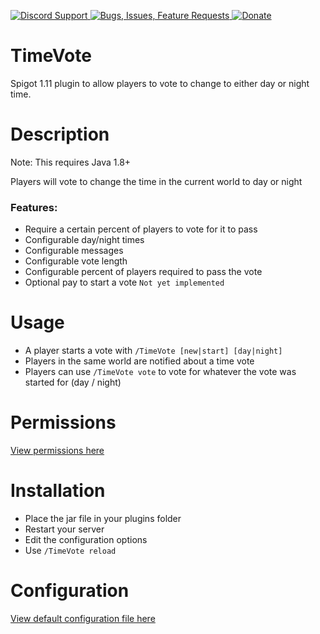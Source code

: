 [ ![Discord Support](https://www.mediafire.com/convkey/1f30/84f194magcxff186g.jpg) ](https://discord.gg/p5DAvc6)
[ ![Bugs, Issues, Feature Requests](https://www.mediafire.com/convkey/3860/99n15b2cbgvnp416g.jpg) ](../../issues)
[ ![Donate](https://www.mediafire.com/convkey/3ac7/eurlt0tntrc95zh6g.jpg) ](https://www.paypal.com/cgi-bin/webscr?cmd=_s-xclick&hosted_button_id=THXHQ5287TBA8)


# TimeVote

Spigot 1.11 plugin to allow players to vote to change to either day or night time.

# Description
Note: This requires Java 1.8+

Players will vote to change the time in the current world to day or night

### Features:
- Require a certain percent of players to vote for it to pass
- Configurable day/night times
- Configurable messages
- Configurable vote length
- Configurable percent of players required to pass the vote
- Optional pay to start a vote `Not yet implemented`

# Usage

- A player starts a vote with `/TimeVote [new|start] [day|night]`
- Players in the same world are notified about a time vote
- Players can use `/TimeVote vote` to vote for whatever the vote was started for (day / night)

# Permissions
[View permissions here](../../blob/master/src/plugin.yml)

# Installation

- Place the jar file in your plugins folder
- Restart your server
- Edit the configuration options
- Use `/TimeVote reload`


# Configuration
[View default configuration file here](../../blob/master/src/config.yml)

